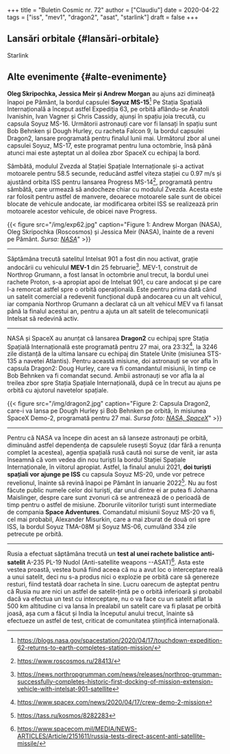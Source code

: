 +++
title = "Buletin Cosmic nr. 72"
author = ["Claudiu"]
date = 2020-04-22
tags = ["iss", "mev1", "dragon2", "asat", "starlink"]
draft = false
+++

## Lansări orbitale {#lansări-orbitale}

Starlink


## Alte evenimente {#alte-evenimente}

**Oleg Skripochka, Jessica Meir și Andrew Morgan** au ajuns azi dimineață înapoi pe Pământ, la bordul capsulei **Soyuz MS-15**[^fn:1] Pe Stația Spațială Internațională a început astfel Expediția 63, pe orbită aflându-se Anatoli Ivanishin, Ivan Vagner și Chris Cassidy, ajunși în spațiu joia trecută, cu capsula Soyuz MS-16. Următorii astronauți care vor fi lansați în spațiu sunt Bob Behnken și Dough Hurley, cu racheta Falcon 9, la bordul capsulei Dragon2, lansare programată pentru finalul lunii mai. Următorul zbor al unei capsulei Soyuz, MS-17, este programat pentru luna octombrie, însă până atunci mai este așteptat un al doilea zbor SpaceX cu echipaj la bord.

Sâmbătă, modulul Zvezda al Stației Spațiale Internaționale și-a activat motoarele pentru 58.5 secunde, reducând astfel viteza stației cu 0.97 m/s și ajustând orbita ISS  pentru lansarea Progress MS-14[^fn:2], programată pentru sâmbătă, care urmează să andocheze chiar cu modulul Zvezda. Acesta este rar folosit pentru astfel de manvere, deoarece motoarele sale sunt de obicei blocate de vehicule andocate, iar modificarea orbitei ISS se realizează prin motoarele acestor vehicule, de obicei nave Progress.

{{< figure src="/img/exp62.jpg" caption="Figure 1: Andrew Morgan (NASA), Oleg Skripochka (Roscosmos) și Jessica Meir (NASA), înainte de a reveni pe Pământ. _Sursa: [NASA](https://www.flickr.com/photos/nasa2explore/49728158496/)_" >}}

---

Săptămâna trecută satelitul Intelsat 901 a fost din nou activat, grație andocării cu vehiculul **MEV-1** din 25 februarie[^fn:3]. MEV-1, construit de Northrop Grumann, a fost lansat în octombrie anul trecut, la bordul unei rachete Proton, s-a apropiat apoi de Intelsat 901, cu care andocat și pe care l-a remorcat astfel spre o orbită operațională. Este pentru prima dată când un satelit comercial a redevenit funcțional după andocarea cu un alt vehicul, iar compania Northrop Grumann a declarat că un alt vehicul MEV va fi lansat până la finalul acestui an, pentru a ajuta un alt satelit de telecomunicații Intelsat să redevină activ.

---

NASA și SpaceX au anunțat că lansarea **Dragon2** cu echipaj spre Stația Spațială Internațională este programată pentru 27 mai, ora 23:32[^fn:4], la 3246 zile distanță de la ultima lansare cu echipaj din Statele Unite (misiunea STS-135 a navetei Atlantis). Pentru această misiune, doi astronauți se vor afla în capsula Dragon2: Doug Hurley, care va fi comandantul misiunii, în timp ce Bob Behnken va fi comandat secund. Ambii astronauți se vor afla la al treilea zbor spre Stația Spațiale Internațională, după ce în trecut au ajuns pe orbită cu ajutorul navetelor spațiale.

{{< figure src="/img/dragon2.jpg" caption="Figure 2: Capsula Dragon2, care-i va lansa pe Dough Hurley și Bob Behnken pe orbită, în misiunea SpaceX Demo-2, programată pentru 27 mai. _Sursa foto: [NASA, SpaceX](https://blogs.nasa.gov/kennedy/2020/04/17/launch-date-set-for-first-crew-flight-from-u-s-soil-since-2011/)_" >}}

---

Pentru că NASA va începe din acest an să lanseze astronauți pe orbită, diminuând astfel dependența de capsulele rusești Soyuz (dar fără a renunța complet la acestea), agenția spațială rusă caută noi surse de venit, iar asta înseamnă că vom vedea din nou turiști la bordul Stației Spațiale Internaționale, în viitorul apropiat.
Astfel, la finalul anului 2021, **doi turiști spațiali vor ajunge pe ISS** cu capsula Soyuz MS-20, unde vor petrece revelionul, înainte să revină înapoi pe Pământ în ianuarie 2022[^fn:5]. Nu au fost făcute public numele celor doi turiști, dar unul dintre ei ar putea fi Johanna Maislinger, despre care sunt zvonuri că se antrenează de o perioadă de timp pentru o astfel de misiune. Zborurile viitorilor turiști sunt intermediate de compania **Space Adventures**. Comandatul misiunii Soyuz MS-20 va fi, cel mai probabil, Alexander Misurkin, care a mai zburat de două ori spre ISS, la bordul Soyuz TMA-08M și Soyuz MS-06, cumulând 334 zile petrecute pe orbită.

---

Rusia a efectuat săptămâna trecută un **test al unei rachete balistice anti-satelit** A-235 PL-19 Nudol (Anti-satellite weapons --ASAT)[^fn:6]. Asta este vestea proastă, vestea bună fiind aceea că nu a avut loc o interceptare reală a unui satelit, deci nu s-a produs nici o explozie pe orbită care să genereze resturi, fiind testată doar racheta în sine. Lucru oarecum de așteptat pentru că Rusia nu are nici un astfel de satelit-țintă pe o orbită inferioară și probabil dacă va efectua un test cu interceptare, nu o va face cu un satelit aflat la 500 km altitudine ci va lansa în prealabil un satelit care va fi plasat pe orbită joasă, așa cum a făcut și India la începutul anului trecut, înainte să efectueze un astfel de test, criticat de comunitatea științifică internațională.

[^fn:1]: <https://blogs.nasa.gov/spacestation/2020/04/17/touchdown-expedition-62-returns-to-earth-completes-station-mission/>
[^fn:2]: <https://www.roscosmos.ru/28413/>
[^fn:3]: <https://news.northropgrumman.com/news/releases/northrop-grumman-successfully-completes-historic-first-docking-of-mission-extension-vehicle-with-intelsat-901-satellite>
[^fn:4]: <https://www.spacex.com/news/2020/04/17/crew-demo-2-mission>
[^fn:5]: <https://tass.ru/kosmos/8282283>
[^fn:6]: <https://www.spacecom.mil/MEDIA/NEWS-ARTICLES/Article/2151611/russia-tests-direct-ascent-anti-satellite-missile/>